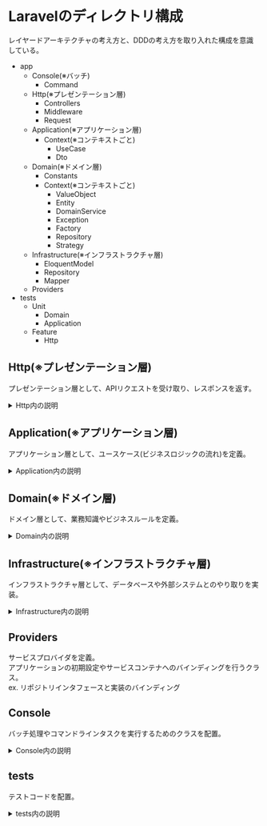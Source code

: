 # Laravelのディレクトリ構成
レイヤードアーキテクチャの考え方と、DDDの考え方を取り入れた構成を意識している。  

- app
  - Console(※バッチ)
    - Command
  - Http(※プレゼンテーション層)
    - Controllers
    - Middleware
    - Request
  - Application(※アプリケーション層)
    - Context(※コンテキストごと)
      - UseCase
      - Dto
  - Domain(※ドメイン層)
    - Constants
    - Context(※コンテキストごと)
      - ValueObject
      - Entity
      - DomainService
      - Exception
      - Factory
      - Repository
      - Strategy
  - Infrastructure(※インフラストラクチャ層)
    - EloquentModel
    - Repository
    - Mapper
  - Providers
- tests
  - Unit
    - Domain
    - Application
  - Feature
    - Http

## Http(※プレゼンテーション層)
プレゼンテーション層として、APIリクエストを受け取り、レスポンスを返す。

<details>

<summary>Http内の説明</summary>

### Controllers
APIのリクエストを受けて実行されるController。  
Requestクラスを使ったバリデーションを実行し、問題なければUseCaseクラスのビジネスロジックを実行する。  

### Middleware
リクエストやレスポンスの前後処理を行う。  
ex. 認証、CORS設定、リクエストログの記録  

### Request
各APIごとのRequestクラス。  
Requestクラスで行うバリデーションは必須チェックや型のチェックのみ。  
業務知識に関するチェックはドメイン層(ValueObjectなど)で行う。  

### Exception
アプリケーション全体で使用する例外処理を定義。  

</details>

## Application(※アプリケーション層)
アプリケーション層として、ユースケース(ビジネスロジックの流れ)を定義。  

<details>

<summary>Application内の説明</summary>

### UseCase
各ユースケースごとにクラスを作成し、ビジネスロジックの流れを定義。  

### Dto
データ転送オブジェクト(DTO)を定義。  
DTOは業務的な知識やロジックを持たないため、Applicationに実装する。  
ex. リクエストデータをユースケースに渡すための構造や、テーブルINSERT用のデータ構造  

</details>

## Domain(※ドメイン層)
ドメイン層として、業務知識やビジネスルールを定義。  

<details>

<summary>Domain内の説明</summary>

### Constants
コード値や定数を定義するクラスを配置。  
ex. ステータスコード、削除フラグ

### Context
ドメインごとに以下のクラスを配置。

#### ValueObject
値オブジェクトを定義。  
コード値や金額など、業務知識の関係するシステム固有の値を表現するためのクラスを実装する。  
ガード節を含んだnewメソッドを使い、正しいインスタンスが生成されるようにする。  

#### Entity
ドメインエンティティを定義。  
ValueObjectなどを組み合わせながら、業務的なデータのまとまりを表現するためのクラスを実装する。  
Entityというより、「集約(Aggregate)」にあたるものもここに定義する。  

#### DomainService
ドメインロジックを定義するサービスクラス。  
ValueObjectやEntityだけでは表現できないようなロジックを実装する。(複数のドメインオブジェクトをまたぐ処理など)  
実装させたい処理ごとにクラスを分ける。(クラスの肥大化を防ぐため)

#### Factory
オブジェクトを生成する際、複雑な処理が必要なときに使用する。  

#### Repository
リポジトリインタフェースを定義。  

#### Strategy
条件によって処理を切り替えるなど、ストラテジパターンを実現するためのクラスを配置する。  
ストラテジパターンを用いることで、条件分岐（if文やswitch文）を減らし、柔軟で拡張性の高い設計を実現する。  
主に以下のようなケースで使用する：  
ex. 業務ルールが複数のパターンに分かれており、動的に切り替える必要がある場合。  
ex. 処理の切り替えをクラス単位で管理したい場合。

</details>

## Infrastructure(※インフラストラクチャ層)
インフラストラクチャ層として、データベースや外部システムとのやり取りを実装。

<details>

<summary>Infrastructure内の説明</summary>

### EloquentModel
LaravelのEloquentモデルを配置。  
ドメインのエンティティと区別するため、クラス名の頭には「Eloquent」をつける。  

### Repository
ドメイン層で定義されたリポジトリインタフェースの実装を配置。  
EloquentModelを使用し、DBへの登録、DBからの取得といった処理を実装する。  

### Mapper
EloquentModelをドメインエンティティに変換するクラスを配置。  

</details>

## Providers
サービスプロバイダを定義。  
アプリケーションの初期設定やサービスコンテナへのバインディングを行うクラス。  
ex. リポジトリインタフェースと実装のバインディング

## Console
バッチ処理やコマンドラインタスクを実行するためのクラスを配置。  

<details>

<summary>Console内の説明</summary>

### Command
Laravelのartisanコマンドで実行可能なカスタムコマンドを定義。  
定期的なデータ処理やバックグランドで実行するタスクなどを実装。  
APIと同様に、UseCaseクラスをアプリケーション層に定義してロジックを実行する。  

</details>

## tests
テストコードを配置。  

<details>

<summary>tests内の説明</summary>

### Unit
ユニットテストを配置。  
ex. ドメインロジックやユースケースのテスト

### Feature
機能テストを配置。  
ex. APIエンドポイントのテスト、ユーザーフローのテスト

</details>
